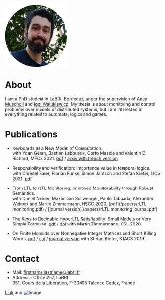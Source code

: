  
  <img src="/images/avatar.png" alt="avatar" width="200"/>


# About

I am a PhD student in LaBRI, Bordeaux, under the supervision of [Anca Muscholl](https://www.labri.fr/perso/anca/) and [Igor Walukiewicz](https://www.labri.fr/perso/igw/). My thesis is about monitoring and control problems over models of distributed systems, but I am interested in everything related to automata, logics and games.

# Publications

- Keyboards as a New Model of Computation.  
with Yoan Géran, Bastien Laboureix, Corto Mascle and Valentin D. Richard, MFCS 2021. [pdf](/papers/Keyboards.pdf) / [arxiv with french version](https://arxiv.org/abs/2102.10182)

- Responsibility and verification: Importance value in temporal logics.  
with Christel Baier, Florian Funke, Simon Jantsch and Stefan Kiefer, LICS 2021. [pdf](/papers/Responsibility.pdf)

- From LTL to rLTL Monitoring: Improved Monitorability through Robust Semantics.  
with Daniel Neider, Maximilian Schwenger, Paulo Tabuada, Alexander Weinert and Martin Zimmermann, HSCC 2020. [pdf](/papers/rLTL monitoring.pdf) / [journal version](/papers/rLTL monitoring journal.pdf)

- The Keys to Decidable HyperLTL Satisfiability: Small Models or Very Simple Formulas. [pdf](url) / [doi](url)
with Martin Zimmermann, CSL 2020

- On Finite Monoids over Nonnegative Integer Matrices and Short Killing Words.  [pdf](url) / [doi](url) / [journal version](url)
with Stefan Kiefer, STACS 2019. 

# Contact

- Mail: firstname.lastname@labri.fr
- Address : Office 257, LaBRI  
351, Cours de la Libération, F-33405 Talence Cedex, France



[Link](url) and ![Image](src)

